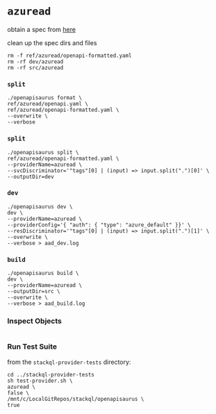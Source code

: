 # `azuread`

obtain a spec from [here](https://github.com/microsoftgraph/msgraph-metadata/blob/master/openapi/v1.0/openapi.yaml)

clean up the spec dirs and files

```
rm -f ref/azuread/openapi-formatted.yaml
rm -rf dev/azuread
rm -rf src/azuread
```

### `split`

```
./openapisaurus format \
ref/azuread/openapi.yaml \
ref/azuread/openapi-formatted.yaml \
--overwrite \
--verbose
```


### `split`

```
./openapisaurus split \
ref/azuread/openapi-formatted.yaml \
--providerName=azuread \
--svcDiscriminator='"tags"[0] | (input) => input.split(".")[0]' \
--outputDir=dev
```

### `dev`

```
./openapisaurus dev \
dev \
--providerName=azuread \
--providerConfig='{ "auth": { "type": "azure_default" }}' \
--resDiscriminator='"tags"[0] | (input) => input.split(".")[1]' \
--overwrite \
--verbose > aad_dev.log
```

### `build`

```
./openapisaurus build \
dev \
--providerName=azuread \
--outputDir=src \
--overwrite \
--verbose > aad_build.log
```

### Inspect Objects

```
```

### Run Test Suite

from the `stackql-provider-tests` directory:

```
cd ../stackql-provider-tests
sh test-provider.sh \
azuread \
false \
/mnt/c/LocalGitRepos/stackql/openapisaurus \
true
```
